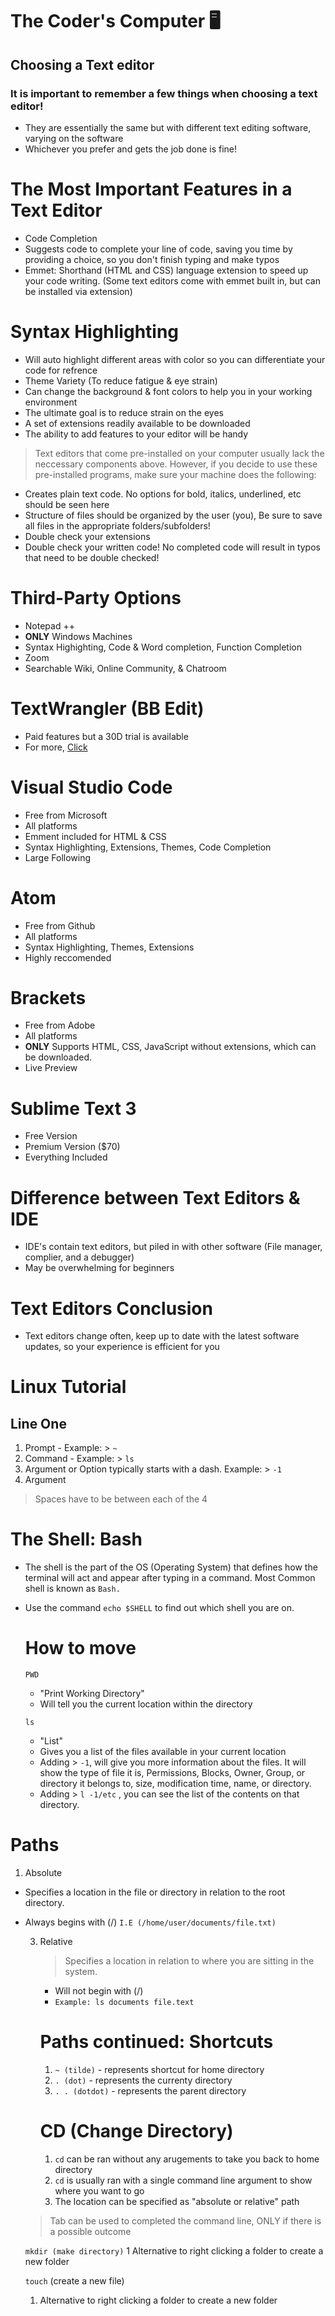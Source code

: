 # The Coder's Computer 🖥️

## Choosing a Text editor

### It is important to remember a few things when choosing a text editor!
- They are essentially the same but with different text editing software, varying on the software
- Whichever you prefer and gets the job done is fine!
  
# The Most Important Features in a Text Editor
- Code Completion
- Suggests code to complete your line of code, saving you time by providing a choice, so you don't finish typing and make typos
- Emmet: Shorthand (HTML and CSS) language extension to speed up your code writing. (Some text editors come with emmet built in, but can be installed via extension)
  
# Syntax Highlighting
* Will auto highlight different areas with color so you can differentiate your code for refrence  
* Theme Variety (To reduce fatigue & eye strain)
* Can change the background & font colors to help you in your working environment
*  The ultimate goal is to reduce strain on the eyes
* A set of extensions readily available to be downloaded
* The ability to add features to your editor will be handy
  
> Text editors that come pre-installed on your computer usually lack the neccessary components above. However, if you decide to use these pre-installed programs, make sure your machine does the following:
- Creates plain text code. No options for bold, italics, underlined, etc should be seen here
- Structure of files should be organized by the user (you), Be sure to save all files in the appropriate folders/subfolders!
- Double check your extensions
- Double check your written code! No completed code will result in typos that need to be double checked!
  
# Third-Party Options
* Notepad ++
* **ONLY** Windows Machines
* Syntax Highighting, Code & Word completion, Function Completion
* Zoom
* Searchable Wiki, Online Community, & Chatroom

# TextWrangler (BB Edit)
+ Paid features but a 30D trial is available
+ For more, [Click](https://www.barebones.com/products/textwrangler/)

# Visual Studio Code
+ Free from Microsoft
+ All platforms
+ Emment included for HTML & CSS
+ Syntax Highlighting, Extensions, Themes, Code Completion
+ Large Following

# Atom
- Free from Github
- All platforms
- Syntax Highlighting, Themes, Extensions
- Highly reccomended

 # Brackets
 - Free from Adobe
 - All platforms
 - **ONLY** Supports HTML, CSS, JavaScript without extensions, which can be downloaded.
 - Live Preview

# Sublime Text 3
- Free Version
- Premium Version ($70)
- Everything Included

# Difference between Text Editors & IDE
- IDE's contain text editors, but piled in with other software (File manager, complier, and a debugger)
- May be overwhelming for beginners

# Text Editors Conclusion
- Text editors change often, keep up to date with the latest software updates, so your experience is efficient for you

# Linux Tutorial
## Line One
1. Prompt - Example: > `~`
2. Command - Example: > `ls`
3. Argument or Option typically starts with a dash. Example: > `-1`
4. Argument
> Spaces have to be between each of the 4

# The Shell: Bash
- The shell is the part of the OS (Operating System) that defines how the terminal will act and appear after typing in a command. Most Common shell is known as `Bash.`
- Use the command `echo $SHELL` to find out which shell you are on.

  # How to move
   `PWD`
  - "Print Working Directory"
  - Will tell you the current location within the directory

  `ls`
  - "List"
  - Gives you a list of the files available in your current location
  - Adding > `-1`, will give you more information about the files. It will show the type of file it is, Permissions, Blocks, Owner, Group, or directory it belongs to, size, modification time, name, or directory.
  - Adding > `l -1/etc` , you can see the list of the contents on that directory.
 

 # Paths
    
  1. Absolute
- Specifies a location in the file or directory in relation to the root directory.
- Always begins with (/) 
 `I.E (/home/user/documents/file.txt)`
      
  3. Relative
      > Specifies a location in relation to where you are sitting in the system.
      - Will not begin with (/)
      - `Example: ls documents file.text`


     # Paths continued: Shortcuts
       1. `~ (tilde)` - represents shortcut for home directory
       2. `. (dot)` - represents the currenty directory
       3. `. . (dotdot)` - represents the parent directory

       # CD (Change Directory)
       1. `cd` can be ran without any arugements to take you back to home directory
       2. `cd` is usually ran with a single command line argument to show where you want to go
       3. The location can be specified as "absolute or relative" path
          
    > Tab can be used to completed the command line, ONLY if there is a possible outcome

  `mkdir (make directory)`
1 Alternative to right clicking a folder to create a new folder

    `touch` (create a new file)
    1. Alternative to right clicking a folder to create a new folder
        
    
  
